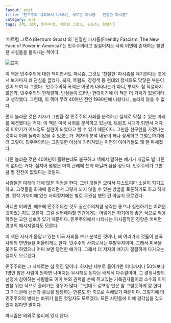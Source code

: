 ```yaml
---
layout: post
title: "민주주의 사회에서 나타나는 새로운 파시즘 - 친절한 파시즘"
category: 도서
tags: [책, 정치, 민주주의, 버트럼 그로스, 김승진, 현암사]
---
```


'버트럼 그로스(Bertrum Gross)'의
'친절한 파시즘(Friendly Fascism: The New Face of Power in America)'는
민주주의라고 일컬어지는 사회 이면에 존재하는 불편한 사실들을 들춰내는 책이다.

![표지](https://lh3.googleusercontent.com/7wVI6AzPUmM-hOouRK21XZE3uXnh4reyFNIqp1MzA3h9xdFqLsMwPY_-EOEXhkiMglIMCwmiW6c86Q=s480)

이 책은 민주주의에 대한 책이면서도 파시즘, 그것도 '친절한' 파시즘을 얘기한다는 것에서
보자마자 꽤 관심을 끌었다.
복지, 트럼프, 강경책 등 현대의 정세와도 맞닿은 부분이 있어 보여 더 그랬다.
'민주주의적 폭력은 어떻게 나타나는가'라니, 부제도 참 적절하지 않은가.
민주주의의 한계랄까, 단점들이 드러난 현대이기에 이 책은 더 가치가 있을거라고 생각했다.
그런데, 이 책이 무려 40여년 전인 1980년에 나왔다니, 놀라지 않을 수 없다.

먼저 놀라운 것은 저자가 그만큼 잘 민주주의 사회를 분석하고 실제로 닥칠 수 있는 미래를 예견했다는 거다.
이 책은 미국 사회를 분석하고 있는데,
트럼프 시대가 되면서 저자의 이야기가 어느정도 실현이 되었다고 할 수 있기 때문이다.
그만큼 선구안을 가졌다는 것이니 어찌 놀라지 않을 수 있겠는가.
저자의 분석 내용이 꽤나 상세하고 그럴듯하기에 더 그렇다.
민주주의라는 그럴듯한 이상에 가려져있는 이면의 이야기들도 꽤 잘 파헤쳤다.

다른 놀라운 것은 40여년이 흘렀는데도 불구하고 책에서 말하는 얘기가 지금도 별 다른게 없다는 거다.
심지어 몇몇은 마치 근래에 쓴게 아닐까 싶을 정도다.
민주주의가 그만큼 별 진전이 없었다는 것일까.

사람들은 미래에 대해 많은 걱정을 한다.
그런 것들은 모여서 디스토피아 소설이 되기도 하고,
그것들을 화재에 올리면서 그렇게 되지 않을 수 있는 방법을 토론하기도 하고 하지만,
정작 가까이에 있는 사회정치에는 별로 무관심 했던 건 아닐지 모르겠다.

아니면 어쩌면, 애초에 민주주의란 것도 공산주의처럼 생각은 좋으나 실현하기는 어려운 것이었는지도 모른다.
그걸 실현해야할 인간에게는 어떻게든 자기에게 좋은 식으로 악용하려는 고얀 심뽀가 있기 때문이다.
민주주의에서 나타나는 파시즘적인 경향은 어쩌면 경고의 메시지일지도 모른다.

이 책은 저자가 몸담고 있는 미국 사회를 보고 분석한 것이나,
꽤 여러가지 것들이 한국사회의 면면들을 떠올리게도 한다.
민주주의 사회로서는 후발주자이며,
그래서 미국을 쫒기도 하였으니 어찌 보면 당연한 얘기다.
그래서 더 저자의 얘기가 절절하게 다가오는 걸지도 모르겠다.

민주주의는 그 자체로는 참 멋진 말이다.
하지만 세부로 들어가면 어디까지나 50%보다 1명만 많은 사람이 원하면 나머지는 무시해도 된다는 배제식 다수결이며,
그 결정사항의 선정에 참여하는 사람들도 이미 부와 권력을 손에 쥐고있는 기득권자들이라
소수의 이익만을 위한 식으로 흘러가는 경우가 많다.
그런데도 겉포장 만은 참 그럴듯하게 잘 한다.
그 기득권에 선전과 홍보를 담당하는 언론도 한 축으로 속해있기 때문이다.
그렇기에 더 민주주의의 병폐는 바뀌기 힘든 것일지도 모르겠다.
모든 시민들에 이에 경각심을 갖고 있지 않다면 말이다.

파시즘은 의외로 멀리에 있지 않다.
